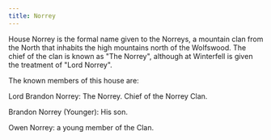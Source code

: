 ```yaml
---
title: Norrey
---
```


House Norrey is the formal name given to the Norreys, a mountain clan from the North that inhabits the high mountains north of the Wolfswood. The chief of the clan is known as "The Norrey", although at Winterfell is given the treatment of "Lord Norrey".

The known members of this house are:

Lord Brandon Norrey: The Norrey. Chief of the Norrey Clan.

Brandon Norrey (Younger): His son.

Owen Norrey: a young member of the Clan.


